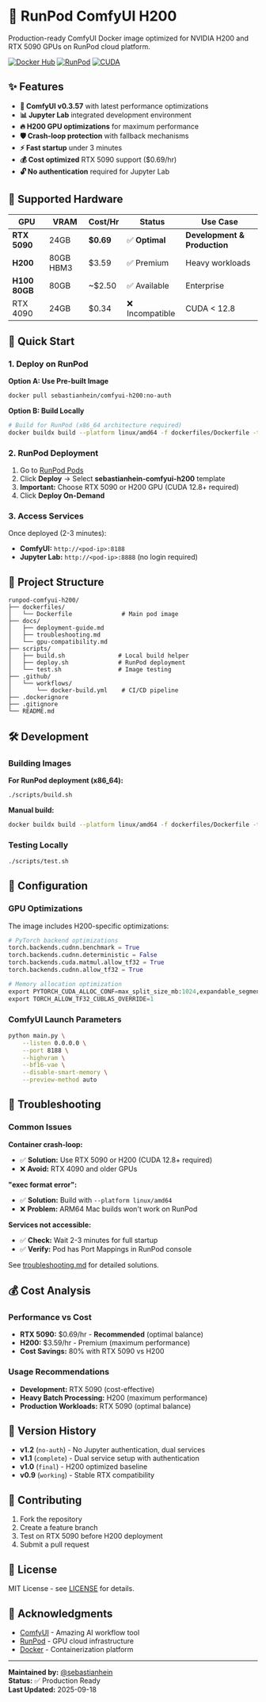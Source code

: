 # 🚀 RunPod ComfyUI H200

Production-ready ComfyUI Docker image optimized for NVIDIA H200 and RTX 5090 GPUs on RunPod cloud platform.

[![Docker Hub](https://img.shields.io/badge/Docker-Hub-blue?logo=docker)](https://hub.docker.com/r/sebastianhein/comfyui-h200)
[![RunPod](https://img.shields.io/badge/RunPod-Cloud-green?logo=runpod)](https://runpod.io/)
[![CUDA](https://img.shields.io/badge/CUDA-12.8+-brightgreen?logo=nvidia)](https://developer.nvidia.com/cuda-toolkit)

## ✨ Features

- **🎨 ComfyUI v0.3.57** with latest performance optimizations
- **📊 Jupyter Lab** integrated development environment  
- **🔥 H200 GPU optimizations** for maximum performance
- **🛡️ Crash-loop protection** with fallback mechanisms
- **⚡ Fast startup** under 3 minutes
- **💰 Cost optimized** RTX 5090 support ($0.69/hr)
- **🔓 No authentication** required for Jupyter Lab

## 🎯 Supported Hardware

| GPU | VRAM | Cost/Hr | Status | Use Case |
|-----|------|---------|--------|----------|
| **RTX 5090** | 24GB | **$0.69** | ✅ **Optimal** | **Development & Production** |
| **H200** | 80GB HBM3 | $3.59 | ✅ Premium | Heavy workloads |
| **H100 80GB** | 80GB | ~$2.50 | ✅ Available | Enterprise |
| RTX 4090 | 24GB | $0.34 | ❌ Incompatible | CUDA < 12.8 |

## 🚀 Quick Start

### 1. Deploy on RunPod

**Option A: Use Pre-built Image**
```bash
docker pull sebastianhein/comfyui-h200:no-auth
```

**Option B: Build Locally**
```bash
# Build for RunPod (x86_64 architecture required)
docker buildx build --platform linux/amd64 -f dockerfiles/Dockerfile -t my-comfyui .
```

### 2. RunPod Deployment

1. Go to [RunPod Pods](https://console.runpod.io/pods)
2. Click **Deploy** → Select **sebastianhein-comfyui-h200** template
3. **Important:** Choose RTX 5090 or H200 GPU (CUDA 12.8+ required)
4. Click **Deploy On-Demand**

### 3. Access Services

Once deployed (2-3 minutes):
- **ComfyUI:** `http://<pod-ip>:8188`
- **Jupyter Lab:** `http://<pod-ip>:8888` (no login required)

## 🔧 Project Structure

```
runpod-comfyui-h200/
├── dockerfiles/
│   └── Dockerfile              # Main pod image
├── docs/
│   ├── deployment-guide.md
│   ├── troubleshooting.md
│   └── gpu-compatibility.md
├── scripts/
│   ├── build.sh               # Local build helper
│   ├── deploy.sh              # RunPod deployment
│   └── test.sh                # Image testing
├── .github/
│   └── workflows/
│       └── docker-build.yml    # CI/CD pipeline
├── .dockerignore
├── .gitignore
└── README.md
```

## 🛠️ Development

### Building Images

**For RunPod deployment (x86_64):**
```bash
./scripts/build.sh
```

**Manual build:**
```bash
docker buildx build --platform linux/amd64 -f dockerfiles/Dockerfile -t sebastianhein/comfyui-h200:latest .
```

### Testing Locally
```bash
./scripts/test.sh
```

## 🔧 Configuration

### GPU Optimizations

The image includes H200-specific optimizations:

```python
# PyTorch backend optimizations
torch.backends.cudnn.benchmark = True
torch.backends.cudnn.deterministic = False
torch.backends.cuda.matmul.allow_tf32 = True
torch.backends.cudnn.allow_tf32 = True

# Memory allocation optimization
export PYTORCH_CUDA_ALLOC_CONF=max_split_size_mb:1024,expandable_segments:True
export TORCH_ALLOW_TF32_CUBLAS_OVERRIDE=1
```

### ComfyUI Launch Parameters

```bash
python main.py \
    --listen 0.0.0.0 \
    --port 8188 \
    --highvram \
    --bf16-vae \
    --disable-smart-memory \
    --preview-method auto
```

## 🐛 Troubleshooting

### Common Issues

**Container crash-loop:**
- ✅ **Solution:** Use RTX 5090 or H200 (CUDA 12.8+ required)
- ❌ **Avoid:** RTX 4090 and older GPUs

**"exec format error":**
- ✅ **Solution:** Build with `--platform linux/amd64`
- ❌ **Problem:** ARM64 Mac builds won't work on RunPod

**Services not accessible:**
- ✅ **Check:** Wait 2-3 minutes for full startup
- ✅ **Verify:** Pod has Port Mappings in RunPod console

See [troubleshooting.md](docs/troubleshooting.md) for detailed solutions.

## 💰 Cost Analysis

### Performance vs Cost

- **RTX 5090:** $0.69/hr - **Recommended** (optimal balance)
- **H200:** $3.59/hr - Premium (maximum performance)
- **Cost Savings:** 80% with RTX 5090 vs H200

### Usage Recommendations

- **Development:** RTX 5090 (cost-effective)
- **Heavy Batch Processing:** H200 (maximum performance)
- **Production Workloads:** RTX 5090 (optimal balance)

## 🔄 Version History

- **v1.2** (`no-auth`) - No Jupyter authentication, dual services
- **v1.1** (`complete`) - Dual service setup with authentication  
- **v1.0** (`final`) - H200 optimized baseline
- **v0.9** (`working`) - Stable RTX compatibility

## 🤝 Contributing

1. Fork the repository
2. Create a feature branch
3. Test on RTX 5090 before H200 deployment
4. Submit a pull request

## 📄 License

MIT License - see [LICENSE](LICENSE) for details.

## 🙏 Acknowledgments

- [ComfyUI](https://github.com/comfyanonymous/ComfyUI) - Amazing AI workflow tool
- [RunPod](https://runpod.io/) - GPU cloud infrastructure
- [Docker](https://docker.com/) - Containerization platform

---

**Maintained by:** [@sebastianhein](https://github.com/sebastianhein)  
**Status:** ✅ Production Ready  
**Last Updated:** 2025-09-18
